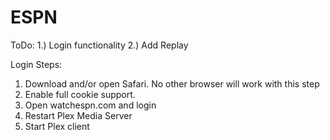 ESPN
====

ToDo:
1.) Login functionality
2.) Add Replay

Login Steps:
1. Download and/or open Safari. No other browser will work with this step
2. Enable full cookie support.
3. Open watchespn.com and login
4. Restart Plex Media Server
5. Start Plex client
